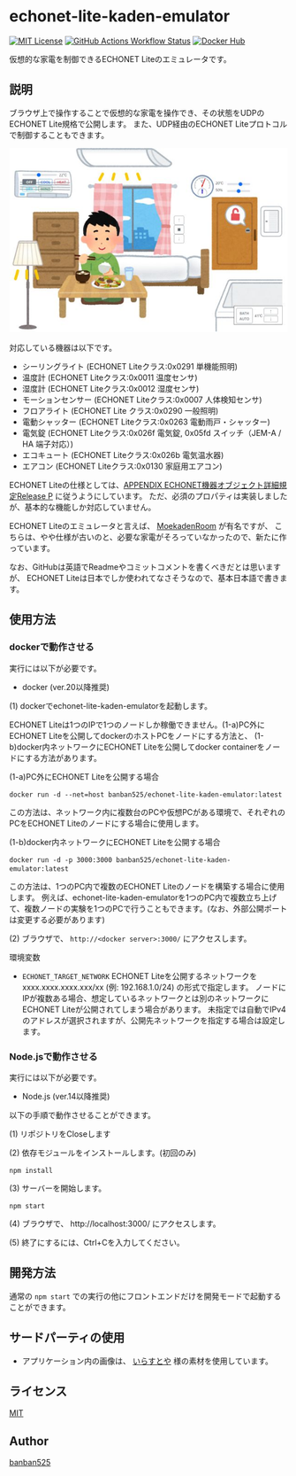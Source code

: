 # echonet-lite-kaden-emulator


[![MIT License](https://img.shields.io/github/license/banban525/echonet-lite-kaden-emulator)](LICENSE)
[![GitHub Actions Workflow Status](https://img.shields.io/github/actions/workflow/status/banban525/echonet-lite-kaden-emulator/action.yml)](https://github.com/banban525/echonet-lite-kaden-emulator/actions/workflows/action.yml)
[![Docker Hub](https://img.shields.io/docker/pulls/banban525/echonet-lite-kaden-emulator)](https://hub.docker.com/r/banban525/echonet-lite-kaden-emulator)

仮想的な家電を制御できるECHONET Liteのエミュレータです。

## 説明

ブラウザ上で操作することで仮想的な家電を操作でき、その状態をUDPのECHONET Lite規格で公開します。
また、UDP経由のECHONET Liteプロトコルで制御することもできます。

![preview](example/preview.jpg)



対応している機器は以下です。
* シーリングライト (ECHONET Liteクラス:0x0291 単機能照明)
* 温度計 (ECHONET Liteクラス:0x0011 温度センサ)
* 湿度計 (ECHONET Liteクラス:0x0012 湿度センサ)
* モーションセンサー (ECHONET Liteクラス:0x0007 人体検知センサ)
* フロアライト (ECHONET Lite クラス:0x0290 一般照明)
* 電動シャッター (ECHONET Liteクラス:0x0263 電動雨戸・シャッター)
* 電気錠 (ECHONET Liteクラス:0x026f 電気錠, 0x05fd スイッチ（JEM-A / HA 端子対応）)
* エコキュート (ECHONET Liteクラス:0x026b 電気温水器)
* エアコン (ECHONET Liteクラス:0x0130 家庭用エアコン)

ECHONET Liteの仕様としては、[APPENDIX ECHONET機器オブジェクト詳細規定Release P](https://echonet.jp/spec_object_rp/) に従うようにしています。
ただ、必須のプロパティは実装しましたが、基本的な機能しか対応していません。

ECHONET Liteのエミュレータと言えば、 [MoekadenRoom](https://github.com/SonyCSL/MoekadenRoom) が有名ですが、
こちらは、やや仕様が古いのと、必要な家電がそろっていなかったので、新たに作っています。

なお、GitHubは英語でReadmeやコミットコメントを書くべきだとは思いますが、
ECHONET Liteは日本でしか使われてなさそうなので、基本日本語で書きます。

## 使用方法

### dockerで動作させる

実行には以下が必要です。
* docker (ver.20以降推奨)

(1) dockerでechonet-lite-kaden-emulatorを起動します。

ECHONET Liteは1つのIPで1つのノードしか稼働できません。(1-a)PC外にECHONET Liteを公開してdockerのホストPCをノードにする方法と、
(1-b)docker内ネットワークにECHONET Liteを公開してdocker containerをノードにする方法があります。

(1-a)PC外にECHONET Liteを公開する場合

```
docker run -d --net=host banban525/echonet-lite-kaden-emulator:latest
```

この方法は、ネットワーク内に複数台のPCや仮想PCがある環境で、それぞれのPCをECHONET Liteのノードにする場合に使用します。


(1-b)docker内ネットワークにECHONET Liteを公開する場合

```
docker run -d -p 3000:3000 banban525/echonet-lite-kaden-emulator:latest
```

この方法は、1つのPC内で複数のECHONET Liteのノードを構築する場合に使用します。
例えば、echonet-lite-kaden-emulatorを1つのPC内で複数立ち上げて、複数ノードの実験を1つのPCで行うこともできます。(なお、外部公開ポートは変更する必要があります)

(2) ブラウザで、 `http://<docker server>:3000/` にアクセスします。

環境変数

* `ECHONET_TARGET_NETWORK`
  ECHONET Liteを公開するネットワークを xxxx.xxxx.xxxx.xxx/xx (例: 192.168.1.0/24) の形式で指定します。
  ノードにIPが複数ある場合、想定しているネットワークとは別のネットワークにECHONET Liteが公開されてしまう場合があります。
  未指定では自動でIPv4のアドレスが選択されますが、公開先ネットワークを指定する場合は設定します。

### Node.jsで動作させる

実行には以下が必要です。
* Node.js (ver.14以降推奨)

以下の手順で動作させることができます。

(1) リポジトリをCloseします

(2) 依存モジュールをインストールします。(初回のみ)
```
npm install
```

(3) サーバーを開始します。
```
npm start
```

(4) ブラウザで、 http://localhost:3000/ にアクセスします。

(5) 終了にするには、Ctrl+Cを入力してください。

## 開発方法

通常の `npm start` での実行の他にフロントエンドだけを開発モードで起動することができます。


## サードパーティの使用

* アプリケーション内の画像は、 [いらすとや](https://www.irasutoya.com/) 様の素材を使用しています。

## ライセンス

[MIT](LICENSE)

## Author

[banban525](https://github.com/banban525)

